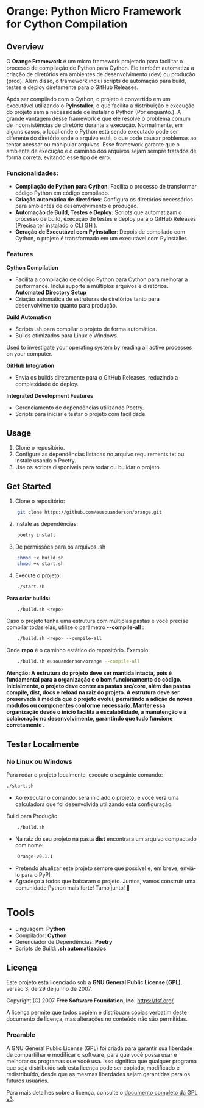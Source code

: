 # Orange: Python Micro Framework for Cython Compilation

## Overview

O **Orange Framework** é um micro framework projetado para facilitar o processo de compilação de Python para Cython. Ele também automatiza a criação de diretórios em ambientes de desenvolvimento (dev) ou produção (prod). Além disso, o framework inclui scripts de automação para build, testes e deploy diretamente para o GitHub Releases.

Após ser compilado com o Cython, o projeto é convertido em um executável utilizando o **PyInstaller**, o que facilita a distribuição e execução do projeto sem a necessidade de instalar o Python (Por enquanto.).
A grande vantagem desse framework é que ele resolve o problema comum de inconsistências de diretório durante a execução. Normalmente, em alguns casos, o local onde o Python está sendo executado pode ser diferente do diretório onde o arquivo está, o que pode causar problemas ao tentar acessar ou manipular arquivos. Esse framework garante que o ambiente de execução e o caminho dos arquivos sejam sempre tratados de forma correta, evitando esse tipo de erro.

### Funcionalidades:

- **Compilação de Python para Cython**: Facilita o processo de transformar código Python em código compilado.
- **Criação automática de diretórios**: Configura os diretórios necessários para ambientes de desenvolvimento e produção.
- **Automação de Build, Testes e Deploy**: Scripts que automatizam o processo de build, execução de testes e deploy para o GitHub Releases (Precisa ter instalado o CLI GH ).
- **Geração de Executável com PyInstaller**: Depois de compilado com Cython, o projeto é transformado em um executável com PyInstaller.


### Features
**Cython Compilation**
- Facilita a compilação de código Python para Cython para melhorar a performance.
Inclui suporte a múltiplos arquivos e diretórios.
**Automated Directory Setup**
- Criação automática de estruturas de diretórios tanto para desenvolvimento quanto para produção.

**Build Automation**
- Scripts .sh para compilar o projeto de forma automática.
- Builds otimizados para Linux e Windows.

Used to investigate your operating system by reading all active processes on your computer.

**GitHub Integration**
- Envia os builds diretamente para o GitHub Releases, reduzindo a complexidade do deploy.

**Integrated Development Features**
- Gerenciamento de dependências utilizando Poetry.
- Scripts para iniciar e testar o projeto com facilidade.


## Usage
1. Clone o repositório.
2. Configure as dependências listadas no arquivo requirements.txt ou instale usando o Poetry.
3. Use os scripts disponíveis para rodar ou buildar o projeto.

## Get Started
1. Clone o repositório:

```bash
    git clone https://github.com/eusouanderson/orange.git
```

2. Instale as dependências:

```bash
    poetry install
```

3. De permissões para os arquivos .sh
```bash
    chmod +x build.sh
    chmod +x start.sh

```

4. Execute o projeto:

```bash
    ./start.sh
```

**Para criar builds:**

```bash
    ./build.sh <repo>
```
Caso o projeto tenha uma estrutura com múltiplas pastas e você precise compilar todas elas, utilize o parâmetro **--compile-all** :

```bash
    ./build.sh <repo> --compile-all
```

Onde **repo** é o caminho estático do repositório. Exemplo:

```bash
    ./build.sh eusouanderson/orange --compile-all 
```
****Atenção: A estrutura do projeto deve ser mantida intacta, pois é fundamental para a organização e o bom funcionamento do código. Inicialmente, o projeto deve conter as pastas src/core, além das pastas compile, dist, docs e reload na raiz do projeto. A estrutura deve ser preservada à medida que o projeto evolui, permitindo a adição de novos módulos ou componentes conforme necessário. Manter essa organização desde o início facilita a escalabilidade, a manutenção e a colaboração no desenvolvimento, garantindo que tudo funcione corretamente .****

## Testar Localmente

### No Linux ou Windows

Para rodar o projeto localmente, execute o seguinte comando:

```bash
./start.sh
```

- Ao executar o comando, será iniciado o projeto, e você verá uma calculadora que foi desenvolvida utilizando esta configuração.

Build para Produção:
```bash
    ./build.sh
```
- Na raiz do seu projeto na pasta **dist** encontrara um arquivo compactado com nome:
```bash
    Orange-v0.1.1
```

- Pretendo atualizar este projeto sempre que possível e, em breve, enviá-lo para o PyPI.
- Agradeço a todos que baixaram o projeto. Juntos, vamos construir uma comunidade Python mais forte! Tamo junto! 🚀


# Tools
- Linguagem: **Python**
- Compilador: **Cython**
- Gerenciador de Dependências: **Poetry**
- Scripts de Build: **.sh automatizados**

## Licença

Este projeto está licenciado sob a **GNU General Public License (GPL)**, versão 3, de 29 de junho de 2007.

Copyright (C) 2007 **Free Software Foundation, Inc.** <https://fsf.org/>

A licença permite que todos copiem e distribuam cópias verbatim deste documento de licença, mas alterações no conteúdo não são permitidas.

### Preamble

A GNU General Public License (GPL) foi criada para garantir sua liberdade de compartilhar e modificar o software, para que você possa usar e melhorar os programas que você usa. Isso significa que qualquer programa que seja distribuído sob esta licença pode ser copiado, modificado e redistribuído, desde que as mesmas liberdades sejam garantidas para os futuros usuários.

Para mais detalhes sobre a licença, consulte o [documento completo da GPL v3](https://www.gnu.org/licenses/gpl-3.0.html).

